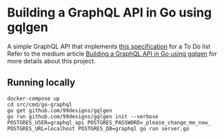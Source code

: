 # Building a GraphQL API in Go using gqlgen
A simple GraphQL API that implements [this specification](./src/cmd/go-graphql/schema.graphql) for a To Do list
Refer to the medium article [Building a GraphQL API in Go using gqlgen](https://medium.com/weareservian/building-a-graphql-api-in-go-using-gqlgen-f7a42eba2193)
for more details about this project.

## Running locally
```
docker-compose up
cd src/cmd/go-graphql
go get github.com/99designs/gqlgen
go run github.com/99designs/gqlgen init --verbose
POSTGRES_USER=graphql_api POSTGRES_PASSWORD=_please_change_me_now_ POSTGRES_URL=localhost POSTGRES_DB=graphql go run server.go
```